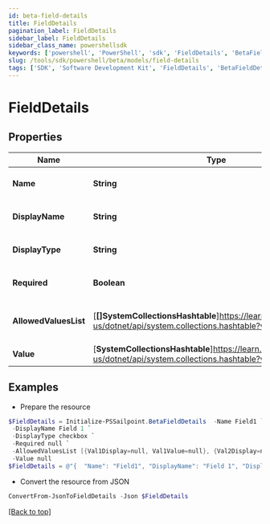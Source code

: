 ```yaml
---
id: beta-field-details
title: FieldDetails
pagination_label: FieldDetails
sidebar_label: FieldDetails
sidebar_class_name: powershellsdk
keywords: ['powershell', 'PowerShell', 'sdk', 'FieldDetails', 'BetaFieldDetails'] 
slug: /tools/sdk/powershell/beta/models/field-details
tags: ['SDK', 'Software Development Kit', 'FieldDetails', 'BetaFieldDetails']
---
```



# FieldDetails

## Properties

Name | Type | Description | Notes
------------ | ------------- | ------------- | -------------
**Name** | **String** | Name of the FormItem | [optional] 
**DisplayName** | **String** | Display name of the field | [optional] 
**DisplayType** | **String** | Type of the field to display | [optional] 
**Required** | **Boolean** | True if the field is required | [optional] 
**AllowedValuesList** | [**[]SystemCollectionsHashtable**]https://learn.microsoft.com/en-us/dotnet/api/system.collections.hashtable?view=net-9.0 | List of allowed values for the field | [optional] 
**Value** | [**SystemCollectionsHashtable**]https://learn.microsoft.com/en-us/dotnet/api/system.collections.hashtable?view=net-9.0 | Value of the field | [optional] 

## Examples

- Prepare the resource
```powershell
$FieldDetails = Initialize-PSSailpoint.BetaFieldDetails  -Name Field1 `
 -DisplayName Field 1 `
 -DisplayType checkbox `
 -Required null `
 -AllowedValuesList [{Val1Display=null, Val1Value=null}, {Val2Display=null, Val2Value=null}] `
 -Value null
$FieldDetails = @"{  "Name": "Field1", "DisplayName": "Field 1", "DisplayType": "checkbox", "Required": null, "AllowedValuesList": [{"Val1Display": null, "Val1Value": "null}"}, {"Val2Display": null, "Val2Value": "null}]", "Value": "null "}]}"@
```

- Convert the resource from JSON
```powershell
ConvertFrom-JsonToFieldDetails -Json $FieldDetails
```


[[Back to top]](#) 

